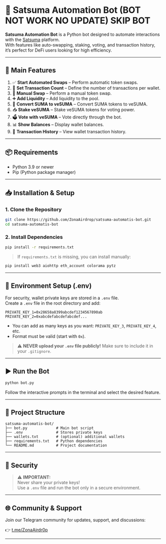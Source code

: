 # 🥷 Satsuma Automation Bot (BOT NOT WORK NO UPDATE) SKIP BOT 

**Satsuma Automation Bot** is a Python bot designed to automate interactions with the [Satsuma](https://satsuma.xyz) platform.  
With features like auto-swapping, staking, voting, and transaction history, it’s perfect for DeFi users looking for high efficiency.

---

## 🚀 Main Features

1. ✅ **Start Automated Swaps** – Perform automatic token swaps.  
2. 🔢 **Set Transaction Count** – Define the number of transactions per wallet.  
3. 💱 **Manual Swap** – Perform a manual token swap.  
4. ➕ **Add Liquidity** – Add liquidity to the pool.  
5. 🔄 **Convert SUMA to veSUMA** – Convert SUMA tokens to veSUMA.  
6. 📥 **Stake veSUMA** – Stake veSUMA tokens for voting power.  
7. 🗳️ **Vote with veSUMA** – Vote directly through the bot.  
8. 📊 **Show Balances** – Display wallet balances.  
9. 📜 **Transaction History** – View wallet transaction history.

---

## 📦 Requirements

- Python 3.9 or newer  
- Pip (Python package manager)

---

## 📥 Installation & Setup

### 1. Clone the Repository

```bash
git clone https://github.com/ZonaAirdrop/satsuma-automatis-bot.git
cd satsuma-automatis-bot
```

### 2. Install Dependencies

```bash
pip install -r requirements.txt
```

> If `requirements.txt` is missing, you can install manually:

```bash
pip install web3 aiohttp eth_account colorama pytz
```

---

## 🔐 Environment Setup (.env)

For security, wallet private keys are stored in a `.env` file.  
Create a `.env` file in the root directory and add:

```env
PRIVATE_KEY_1=0x28658a8399abcdef1234567890ab
PRIVATE_KEY_2=0xabcdefabcdefabcdef...
```

- You can add as many keys as you want: `PRIVATE_KEY_3`, `PRIVATE_KEY_4`, etc.  
- Format must be valid (start with `0x`).

> ⚠️ **NEVER upload your `.env` file publicly!** Make sure to include it in your `.gitignore`.

---

## ▶️ Run the Bot

```bash
python bot.py
```

Follow the interactive prompts in the terminal and select the desired feature.

---

## 📁 Project Structure

```
satsuma-automatis-bot/
├── bot.py             # Main bot script
├── .env               # Stores private keys
├── wallets.txt        # (optional) additional wallets
├── requirements.txt   # Python dependencies
└── README.md          # Project documentation
```

---

## 🔐 Security

> ⚠️ **IMPORTANT:**  
> Never share your private keys!  
> Use a `.env` file and run the bot only in a secure environment.

---

## 🌐 Community & Support

Join our Telegram community for updates, support, and discussions:

👉 [t.me/ZonaAirdr0p](https://t.me/ZonaAirdr0p)

---
